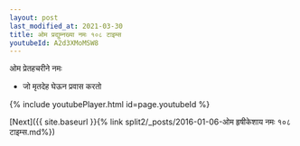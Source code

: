 ```yaml
---
layout: post
last_modified_at: 2021-03-30
title: ओम प्रद्युम्नख्या नमः १०८ टाइम्स
youtubeId: A2d3XMoMSW8
---
```

 
 
 ओम प्रेतहचरीने नमः  
 
 -  जो मृतदेह घेऊन प्रवास करतो 
 
  
 
  
 
 
 
 
 
 


{% include youtubePlayer.html id=page.youtubeId %}
 
[Next]({{ site.baseurl }}{% link  split2/_posts/2016-01-06-ओम हृषीकेशाय नमः १०८ टाइम्स.md%})
 

